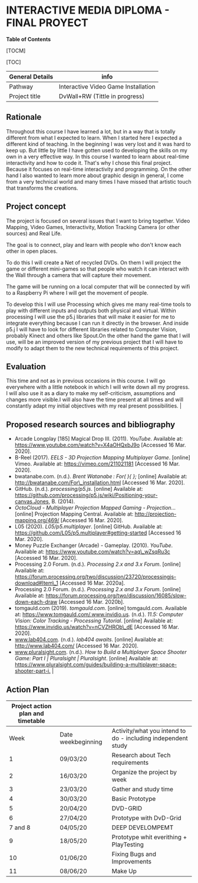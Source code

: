 


# INTERACTIVE MEDIA DIPLOMA - FINAL PROYECT

**Table of Contents**

[TOCM]

[TOC]

 General Details | info
 --- | --- 
 Pathway | Interactive Video Game Installation 
 Project title | DvWall+RW (Tittle in progress) 
## Rationale

Throughout this course I have learned a lot, but in a way that is totally different from what I expected to learn. When I started here I expected a different kind of teaching. In the beginning I was very lost and it was hard to keep up. But little by little I have gotten used to developing the skills on my own in a very effective way. In this course I wanted to learn about real-time interactivity and how to code it. That&#39;s why I chose this final project. Because it focuses on real-time interactivity and programming. On the other hand I also wanted to learn more about graphic design in general, I come from a very technical world and many times I have missed that artistic touch that transforms the creations.

## Project concept

The project is focused on several issues that I want to bring together. Video Mapping, Video Games, Interactivity, Motion Tracking Camera (or other sources) and Real Life.

The goal is to connect, play and learn with people who don&#39;t know each other in open places.

To do this I will create a Net of recycled DVDs. On them I will project the game or different mini-games so that people who watch it can interact with the Wall through a camera that will capture their movement.

The game will be running on a local computer that will be connected by wifi to a Raspberry Pi where I will get the movement of people.

To develop this I will use Processing which gives me many real-time tools to play with different inputs and outputs both physical and virtual. Within processing I will use the p5.j libraries that will make it easier for me to integrate everything because I can run it directly in the browser. And inside p5.j I will have to look for different libraries related to Computer Vision, probably Kinect and others like Spout.On the other hand the game that I will use, will be an improved version of my previous project that I will have to modify to adapt them to the new technical requirements of this project. 

## Evaluation 

This time and not as in previous occasions in this course. I will go everywhere with a little notebook in which I will write down all my progress. I will also use it as a diary to make my self-criticism, assumptions and changes more visible.I will also have the time present at all times and will constantly adapt my initial objectives with my real present possibilities. |
## Proposed research sources and bibliography

- Arcade Longplay [185] Magical Drop III. (2011). _YouTube_. Available at: https://www.youtube.com/watch?v=X4aOHQxbJ9o [Accessed 16 Mar. 2020].
- B-Reel (2017). _EELS - 3D Projection Mapping Multiplayer Game_. [online] Vimeo. Available at: https://vimeo.com/211021181 [Accessed 16 Mar. 2020].
- bwatanabe.com. (n.d.). _Brent Watanabe : For( ){ };_ [online] Available at: http://bwatanabe.com/For\_installation.html [Accessed 16 Mar. 2020].
- GitHub. (n.d.). _processing/p5.js_. [online] Available at: https://github.com/processing/p5.js/wiki/Positioning-your-canvas.Jones, B. (2014). 
- _OctoCloud - Multiplayer Projection Mapped Gaming - Projection..._ [online] Projection Mapping Central. Available at: http://projection-mapping.org/469/ [Accessed 16 Mar. 2020].
- L05 (2020). _L05/p5.multiplayer_. [online] GitHub. Available at: https://github.com/L05/p5.multiplayer#getting-started [Accessed 16 Mar. 2020].
- Money Puzzle Exchanger (Arcade) - Gameplay. (2010). _YouTube_. Available at: https://www.youtube.com/watch?v=aq\_wZsqRu3c [Accessed 16 Mar. 2020].
- Processing 2.0 Forum. (n.d.). _Processing 2.x and 3.x Forum_. [online] Available at: https://forum.processing.org/two/discussion/23720/processingjs-download#Item\_1 [Accessed 16 Mar. 2020a].
- Processing 2.0 Forum. (n.d.). _Processing 2.x and 3.x Forum_. [online] Available at: https://forum.processing.org/two/discussion/16085/slow-down-each-draw [Accessed 16 Mar. 2020b].
- tomgauld.com (2019). _tomgauld.com_. [online] tomgauld.com. Available at: https://www.tomgauld.com/.www.invidio.us. (n.d.). 
_11.5: Computer Vision: Color Tracking - Processing Tutorial_. [online] Available at: https://www.invidio.us/watch?v=nCVZHROb\_dE [Accessed 16 Mar. 2020].
- www.lab404.com. (n.d.). _lab404 awaits_. [online] Available at: http://www.lab404.com/ [Accessed 16 Mar. 2020].
- www.pluralsight.com. (n.d.). _How to Build a Multiplayer Space Shooter Game: Part I | Pluralsight | Pluralsight_. [online] Available at: https://www.pluralsight.com/guides/building-a-multiplayer-space-shooter-part-i.‌ |

## Action Plan
| Project action plan and timetable |   |   |
| --- | --- | --- |
| Week | Date weekbeginning | Activity/what you intend to do - including independent study | Resources/ what you will need to do |
| 1 | 09/03/20 | Research about Tech requirements | Read about diferent similar projects |
| 2 | 16/03/20 | Organize the project by week | look for different tools to track my progress on the project and help me achieve my goals |
| 3 | 23/03/20 | Gather and study time | Gather books and take notes on everything relevant to my project |
| 4 | 30/03/20 | Basic Prototype | Motion TrackingProyection Mapping |
| 5 | 20/04/20 | DVD-GRID | Build the physical surface |
| 6 | 27/04/20 | Prototype with DvD-Grid | Map the Game into the new surface.Think about where to put the camara, proyector and players |
| 7 and 8 | 04/05/20 | DEEP DEVELOMPEMT | Game PlayMechanicsTry to develop MiniGames (retro-games) |
| 9 | 18/05/20 | Prototype whit everithing + PlayTesting | Put everithing together and Test with people |
| 10 | 01/06/20 | Fixing Bugs and Improvements | try to improve anything that doesn&#39;t react in a gentle way. And try to optimize the operation of the functions  |
| 11 | 08/06/20 | Make Up | Final details and some work on the final aesthetic of the game |
